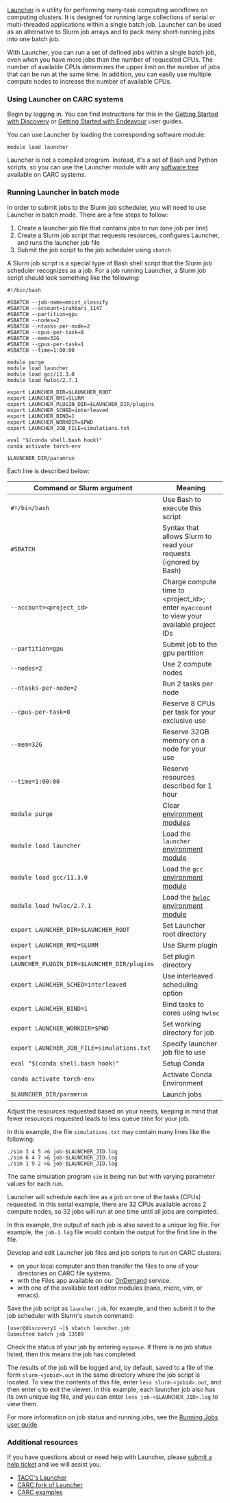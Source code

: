 [Launcher](https://github.com/TACC/launcher) is a utility for performing many-task computing workflows on computing clusters. It is designed for running large collections of serial or multi-threaded applications within a single batch job. Launcher can be used as an alternative to Slurm job arrays and to pack many short-running jobs into one batch job.

With Launcher, you can run a set of defined jobs within a single batch job, even when you have more jobs than the number of requested CPUs. The number of available CPUs determines the upper limit on the number of jobs that can be run at the same time. In addition, you can easily use multiple compute nodes to increase the number of available CPUs.

### Using Launcher on CARC systems

Begin by logging in. You can find instructions for this in the [Getting Started with Discovery](/user-guides/hpc-systems/discovery/getting-started-discovery) or [Getting Started with Endeavour](/user-guides/hpc-systems/endeavour/getting-started-endeavour) user guides.

You can use Launcher by loading the corresponding software module:

```
module load launcher
```

Launcher is not a compiled program. Instead, it's a set of Bash and Python scripts, so you can use the Launcher module with any [software tree](/user-guides/hpc-systems/software/software-modules-lmod) available on CARC systems.

### Running Launcher in batch mode

In order to submit jobs to the Slurm job scheduler, you will need to use Launcher in batch mode. There are a few steps to follow:

1. Create a launcher job file that contains jobs to run (one job per line)
2. Create a Slurm job script that requests resources, configures Launcher, and runs the launcher job file
3. Submit the job script to the job scheduler using `sbatch`

A Slurm job script is a special type of Bash shell script that the Slurm job scheduler recognizes as a job. For a job running Launcher, a Slurm job script should look something like the following:

```
#!/bin/bash

#SBATCH --job-name=mnist_classify
#SBATCH --account=irahbari_1147
#SBATCH --partition=gpu
#SBATCH --nodes=2
#SBATCH --ntasks-per-node=2
#SBATCH --cpus-per-task=8
#SBATCH --mem=32G
#SBATCH --gpus-per-task=1
#SBATCH --time=1:00:00

module purge
module load launcher
module load gcc/11.3.0
module load hwloc/2.7.1

export LAUNCHER_DIR=$LAUNCHER_ROOT
export LAUNCHER_RMI=SLURM
export LAUNCHER_PLUGIN_DIR=$LAUNCHER_DIR/plugins
export LAUNCHER_SCHED=interleaved
export LAUNCHER_BIND=1
export LAUNCHER_WORKDIR=$PWD
export LAUNCHER_JOB_FILE=simulations.txt

eval "$(conda shell.bash hook)"
conda activate torch-env

$LAUNCHER_DIR/paramrun
```

Each line is described below:

| **Command or Slurm argument** | **Meaning** |
|---|---|
| `#!/bin/bash` | Use Bash to execute this script |
| `#SBATCH` | Syntax that allows Slurm to read your requests (ignored by Bash) |
| `--account=<project_id>` | Charge compute time to <project_id>; enter `myaccount` to view your available project IDs |
| `--partition=gpu` | Submit job to the gpu partition |
| `--nodes=2` | Use 2 compute nodes |
| `--ntasks-per-node=2` | Run 2 tasks per node |
| `--cpus-per-task=8` | Reserve 8 CPUs per task for your exclusive use |
| `--mem=32G` | Reserve 32GB memory on a node for your  use |
| `--time=1:00:00` | Reserve resources described for 1 hour |
| `module purge` | Clear [environment modules](/user-guides/hpc-systems/software/software-modules-lmod) |
| `module load launcher` | Load the `launcher` [environment module](/user-guides/hpc-systems/software/software-modules-lmod) |
| `module load gcc/11.3.0` | Load the `gcc` [environment module](/user-guides/hpc-systems/software/software-modules-lmod) |
| `module load hwloc/2.7.1` | Load the [`hwloc`](https://www.open-mpi.org/projects/hwloc/) [environment module](/user-guides/hpc-systems/software/software-modules-lmod) |
| `export LAUNCHER_DIR=$LAUNCHER_ROOT` | Set Launcher root directory |
| `export LAUNCHER_RMI=SLURM` | Use Slurm plugin |
| `export LAUNCHER_PLUGIN_DIR=$LAUNCHER_DIR/plugins` | Set plugin directory |
| `export LAUNCHER_SCHED=interleaved` | Use interleaved scheduling option |
| `export LAUNCHER_BIND=1` | Bind tasks to cores using `hwloc` |
| `export LAUNCHER_WORKDIR=$PWD` | Set working directory for job |
| `export LAUNCHER_JOB_FILE=simulations.txt` | Specify launcher job file to use |
| `eval "$(conda shell.bash hook)"` | Setup Conda |
| `conda activate torch-env` | Activate Conda Environment |
| `$LAUNCHER_DIR/paramrun` | Launch jobs |

Adjust the resources requested based on your needs, keeping in mind that fewer resources requested leads to less queue time for your job.

In this example, the file `simulations.txt` may contain many lines like the following:

```
./sim 3 4 5 >& job-$LAUNCHER_JID.log
./sim 6 4 7 >& job-$LAUNCHER_JID.log
./sim 1 9 2 >& job-$LAUNCHER_JID.log
```

The same simulation program `sim` is being run but with varying parameter values for each run.

Launcher will schedule each line as a job on one of the tasks (CPUs) requested. In this serial example, there are 32 CPUs available across 2 compute nodes, so 32 jobs will run at one time until all jobs are completed.

In this example, the output of each job is also saved to a unique log file. For example, the `job-1.log` file would contain the output for the first line in the file.

Develop and edit Launcher job files and job scripts to run on CARC clusters:

* on your local computer and then transfer the files to one of your directories on CARC file systems.
* with the Files app available on our [OnDemand](/user-guides/carc-ondemand) service.
* with one of the available text editor modules (nano, micro, vim, or emacs).

Save the job script as `launcher.job`, for example, and then submit it to the job scheduler with Slurm's `sbatch` command:

```
[user@discovery1 ~]$ sbatch launcher.job
Submitted batch job 13589
```

Check the status of your job by entering `myqueue`. If there is no job status listed, then this means the job has completed.

The results of the job will be logged and, by default, saved to a file of the form `slurm-<jobid>.out` in the same directory where the job script is located. To view the contents of this file, enter `less slurm-<jobid>.out`, and then enter `q` to exit the viewer. In this example, each launcher job also has its own unique log file, and you can enter `less job-<$LAUNCHER_JID>.log` to view them.

For more information on job status and running jobs, see the [Running Jobs user guide](/user-guides/hpc-systems/using-our-hpc-systems/running-jobs).

### Additional resources

If you have questions about or need help with Launcher, please [submit a help ticket](/user-support/submit-ticket) and we will assist you.

* [TACC's Launcher](https://docs.tacc.utexas.edu/software/launcher/)
* [CARC fork of Launcher](https://github.com/uschpc/launcher/tree/uschpc)
* [CARC examples](https://github.com/uschpc/launcher/tree/uschpc/examples)

